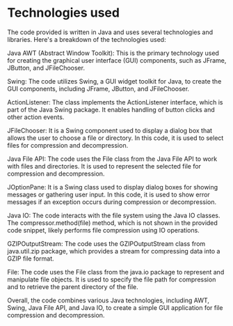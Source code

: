 # Technologies used
The code provided is written in Java and uses several technologies and libraries. Here's a breakdown of the technologies used:

Java AWT (Abstract Window Toolkit): This is the primary technology used for creating the graphical user interface (GUI) components, such as JFrame, JButton, and JFileChooser.

Swing: The code utilizes Swing, a GUI widget toolkit for Java, to create the GUI components, including JFrame, JButton, and JFileChooser.

ActionListener: The class implements the ActionListener interface, which is part of the Java Swing package. It enables handling of button clicks and other action events.

JFileChooser: It is a Swing component used to display a dialog box that allows the user to choose a file or directory. In this code, it is used to select files for compression and decompression.

Java File API: The code uses the File class from the Java File API to work with files and directories. It is used to represent the selected file for compression and decompression.

JOptionPane: It is a Swing class used to display dialog boxes for showing messages or gathering user input. In this code, it is used to show error messages if an exception occurs during compression or decompression.

Java IO: The code interacts with the file system using the Java IO classes. The compressor.method(file) method, which is not shown in the provided code snippet, likely performs file compression using IO operations.

GZIPOutputStream: The code uses the GZIPOutputStream class from java.util.zip package, which provides a stream for compressing data into a GZIP file format.

File: The code uses the File class from the java.io package to represent and manipulate file objects. It is used to specify the file path for compression and to retrieve the parent directory of the file.

Overall, the code combines various Java technologies, including AWT, Swing, Java File API, and Java IO, to create a simple GUI application for file compression and decompression.




